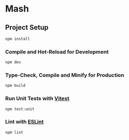 # Mash

## Project Setup

```sh
npm install
```

### Compile and Hot-Reload for Development

```sh
npm dev
```

### Type-Check, Compile and Minify for Production

```sh
npm build
```

### Run Unit Tests with [Vitest](https://vitest.dev/)

```sh
npm test:unit
```

### Lint with [ESLint](https://eslint.org/)

```sh
npm lint
```
